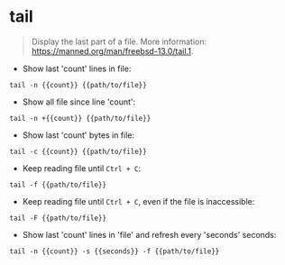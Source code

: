 # tail

> Display the last part of a file.
> More information: <https://manned.org/man/freebsd-13.0/tail.1>.

- Show last 'count' lines in file:

`tail -n {{count}} {{path/to/file}}`

- Show all file since line 'count':

`tail -n +{{count}} {{path/to/file}}`

- Show last 'count' bytes in file:

`tail -c {{count}} {{path/to/file}}`

- Keep reading file until `Ctrl + C`:

`tail -f {{path/to/file}}`

- Keep reading file until `Ctrl + C`, even if the file is inaccessible:

`tail -F {{path/to/file}}`

- Show last 'count' lines in 'file' and refresh every 'seconds' seconds:

`tail -n {{count}} -s {{seconds}} -f {{path/to/file}}`
